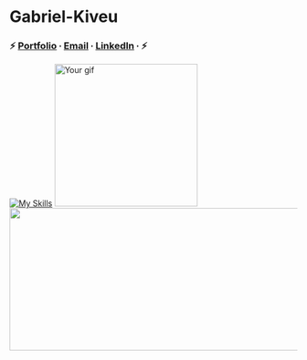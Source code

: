 # Gabriel-Kiveu
###  ⚡️ [Portfolio](https://mccnick.github.io/) ∙ [Email](mailto:gabek964@iastate.edu) ∙ [LinkedIn](https://www.linkedin.com/in/gabriel-kiveu) ∙  ⚡
[![My Skills](https://skillicons.dev/icons?i=java,eclipse,c,&theme=dark)](https://skillicons.dev)
 <img src="https://user-images.githubusercontent.com/91184284/232395192-d8884757-79af-4b8b-9e43-384513f3672f.gif" alt="Your gif" height="250"/><img src="https://spotify-recently-played-readme.vercel.app/api?user=7iosa6zosbstnzn6jxm1s0qqc&count=3&width=570" height="250" width="670"/>  
